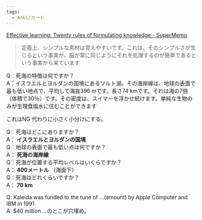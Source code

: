 ```yaml
---
tags:
  - Anki/カード
---
```

[Effective learning: Twenty rules of formulating knowledge - SuperMemo](https://www.supermemo.com/en/blog/twenty-rules-of-formulating-knowledge)

>定義上、シンプルな素材は覚えやすいです。これは、そのシンプルさが生じるという事実が、脳が常に同じようにそれを処理するのが簡単であるという事実から来ています

Q：死海の特徴は何ですか？  
A：イスラエルとヨルダンの国境にあるソルト湖。その海岸線は、地球の表面で最も低い地点で、平均して海抜396 mです。長さ74 kmです。それは海の7倍（体積で30％）です。その密度は、スイマーを浮かせ続けます。単純な生物のみが生理食塩水に住むことができます

これはNG 代わりに小さく小分けにする。

Q：死海はどこにありますか？  
A： **イスラエルとヨルダンの国境**  
Q：地球の表面で最も低い点は何ですか？  
A： **死海の海岸線**  
Q：死海が位置する平均レベルはいくらですか？  
A： **400メートル** （海面下）  
Q：死海はどれくらいですか？  
A： **70 km**  


Q: Kaleida was funded to the tune of …(amount) by Apple Computer and IBM in 1991  
A: $40 million
...のとこが穴埋め。

